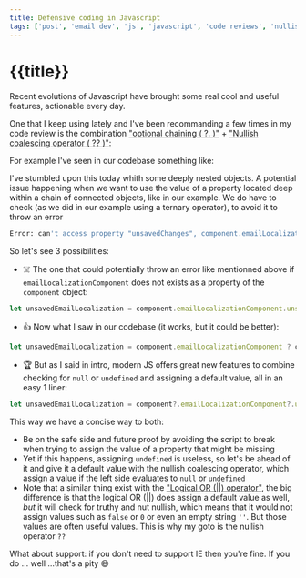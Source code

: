 ```yaml
---
title: Defensive coding in Javascript
tags: ['post', 'email dev', 'js', 'javascript', 'code reviews', 'nullish coalescing operator', 'optional chaining', 'best practice', 'defensive coding', 'default value']
---
```


# {{title}}

Recent evolutions of Javascript have brought some real cool and useful features, actionable every day.

One that I keep using lately and I've been recommanding a few times in my code review is the combination ["optional chaining ( ?. )"](https://developer.mozilla.org/en-US/docs/Web/JavaScript/Reference/Operators/Optional_chaining) + ["Nullish coalescing operator ( ?? )"](https://developer.mozilla.org/en-US/docs/Web/JavaScript/Reference/Operators/Nullish_coalescing_operator):

For example I've seen in our codebase something like:

I've stumbled upon this today whith some deeply nested objects.
A potential issue happening when we want to use the value of a property located deep within a chain of connected objects, like in our example.
We do have to check (as we did in our example using a ternary operator), to avoid it to throw an error

``` bash
Error: can't access property "unsavedChanges", component.emailLocalizationComponent is undefined`.
```

So let's see 3 possibilities:

<div class='bulleted-list'>

- ☠️ The one that could potentially throw an error like mentionned above if `emailLocalizationComponent` does not exists as a property of the `component` object:

``` javascript
let unsavedEmailLocalization = component.emailLocalizationComponent.unsavedChanges;
```

- 👍 Now what I saw in our codebase (it works, but it could be better):

``` javascript
let unsavedEmailLocalization = component.emailLocalizationComponent ? component.emailLocalizationComponent.unsavedChanges : false;
```

- 🏆 But as I said in intro, modern JS offers great new features to combine checking for `null` or `undefined` and assigning a default value, all in an easy 1 liner:

``` javascript
let unsavedEmailLocalization = component?.emailLocalizationComponent?.unsavedChanges ?? false;
```

</div>

This way we have a concise way to both:

<div class='bulleted-list mb-6'>

- Be on the safe side and future proof by avoiding the script to break when trying to assign the value of a property that might be missing
- Yet if this happens, assigning `undefined` is useless, so let's be ahead of it and  give it a default value with the nullish coalescing operator, which assign a value if the left side evaluates to `null` or `undefined`
- Note that a similar thing exist with the ["Logical OR (||) operator"](https://developer.mozilla.org/en-US/docs/Web/JavaScript/Reference/Operators/Logical_OR), the big difference is that the logical OR (||) does assign a default value as well, *but* it will check for truthy and nut nullish, which means that it would not assign values such as `false` or `0` or even an empty string `''`. But those values are often useful values. This is why  my goto is the nullish operator `??`

</div>

What about support: if you don't need to support IE then you're fine. If you do ... well ...that's a pity 😅

